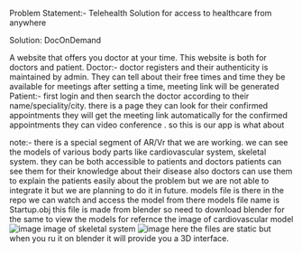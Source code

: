 Problem Statement:- Telehealth Solution for access to healthcare from anywhere

Solution: DocOnDemand


A website that offers you doctor at your time.
This website is both for doctors and patient.
Doctor:- doctor registers and their authenticity is maintained by admin.
They can tell about their free times and time they be available for meetings
after setting a time, meeting link will be generated
Patient:- first login and then search the doctor according to their name/speciality/city.
there is a page they can look for their confirmed appointments
they will get the meeting link automatically for the confirmed appointments
they can video conference .
so this is our app is what about

note:- there is a special segment of AR/Vr that we are working. we can see the models of various body parts like cardiovascular system, skeletal system.
they can be both accessible to patients and doctors
patients can see them for their knowledge about their disease
also doctors can use them to explain the patients easily about the problem
but we are not able to integrate it but we are planning to do it in future.
models file is there in the repo we can watch and access the model from there 
models file name is Startup.obj this file is made from blender so need to download blender for the same to view the models
for refernce the image of cardiovascular model
![image](https://github.com/NANDINI232003/Veersa-TelehealthSol/assets/121492011/eb247558-659f-4b54-8e4f-2d22d98641f5)
image of skeletal system
![image](https://github.com/NANDINI232003/Veersa-TelehealthSol/assets/121492011/750c95b4-7219-4211-b5bb-c3f33af0729f)
here the files are static but when you ru it on blender it will provide you a 3D interface.

